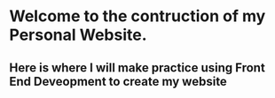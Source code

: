 # Welcome to the contruction of my Personal Website. 
## Here is where I will make practice using Front End Deveopment to create my website 
